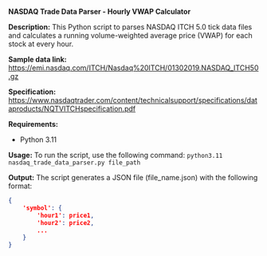 
**NASDAQ Trade Data Parser - Hourly VWAP Calculator**

**Description:**
This Python script to  parses NASDAQ ITCH 5.0 tick data files and calculates a running volume-weighted average price (VWAP) for each stock at every hour.

<b>Sample data link:</b> https://emi.nasdaq.com/ITCH/Nasdaq%20ITCH/01302019.NASDAQ_ITCH50.gz

<b>Specification:</b> https://www.nasdaqtrader.com/content/technicalsupport/specifications/dataproducts/NQTVITCHspecification.pdf

**Requirements:**
- Python 3.11

**Usage:**
To run the script, use the following command:
```python3.11 nasdaq_trade_data_parser.py file_path```


**Output:**
The script generates a JSON file (file_name.json) with the following format:
```json
{
    'symbol': {
        'hour1': price1,
        'hour2': price2,
        ...
    }
}
